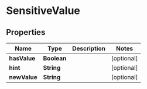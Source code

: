 

# SensitiveValue


## Properties

Name | Type | Description | Notes
------------ | ------------- | ------------- | -------------
**hasValue** | **Boolean** |  |  [optional]
**hint** | **String** |  |  [optional]
**newValue** | **String** |  |  [optional]



